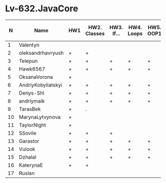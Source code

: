 # Lv-632.JavaCore


N|Name| HW1 | HW2. Classes|HW3. If...|HW4. Loops|HW5. OOP1 |HW6. OOP2 |HW7. Inner classes| HW8. Collection | HW9. String|HW10. Exception|HW11. Thread. IO|HW12. Java8
--|--|--|--|--|--|--|--|--|--|--|--|--|--
1|Valentyn|||||||||||||
2|oleksandrhavryush|+|+|||||||||||
3|Telepun|+|+|+|+|+|+|+||||||
4|Hawk6567|+|+|+|+|+|+|+|+|+||+||
5|OksanaVorona|+||||||||||||
6|AndriyKobyliatskyi|+|+|+|+|+|+|+|+|+|+|+||
7|Denys-Shl|+|+|+|+|+|+|+|+|+|+|+|+|
8|andriymaik|+|+|+|+|+|+|.|.|+|+|+|+|
9|TarasBek|+|.|||||||||||
10|MarynaLytvynova|+||||||||||||
11|TaylorNight|+||||||||||||
12|SSovile|+|+|+||||||||||
13|Garastor|+|+|+|+|+|+|+|+|+|+|+|+|
14|Vulook|+|+|+|+|+|+|+|+|+|.|||
15|Dzhalal|+|+|+|+|+|+|+|+|+|+|||
16|KaterynaE|+|+|||||||||||
17|Ruslan|||||||||||||
